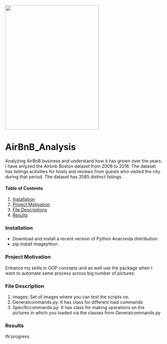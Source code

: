 
<img src="https://user-images.githubusercontent.com/38785783/138585739-45b7c95e-069c-4d58-a194-149eebf1492f.png" width="300" height="400" />

# AirBnB_Analysis
Analyzing  AirBnB business and understand how it has grown over the years. I have anlyzed the Airbnb Boston dataset from 2008 to 2016. The dataset has listings activities for hosts and reviews from guests who visited the city during that period. The dataset has 3585 distinct listings.


#### Table of Contents

1. [Installation](#installation)
2. [Project Motivation](#motivation)
3. [File Descriptions](#files)
4. [Results](#results)

### Installation <a name="installation"></a>
- Download and install a recent version of Python Anaconda distribution.
- pip install imageython

### Project Motivation <a name="motivation"></a>

Enhance my skills in OOP concepts and as well use the package when I want to automate same process across big number of pictures.


### File Description <a name="files"></a>

1. images: Set of images where you can test the scripts on.
2. Generalcommands.py: It has class for different load commands
3. Specificcommands.py: It has class for making operations on the pictures in which you loaded via the classes from Generalcommands.py
  

### Results <a name="results"></a>
IN progress.
